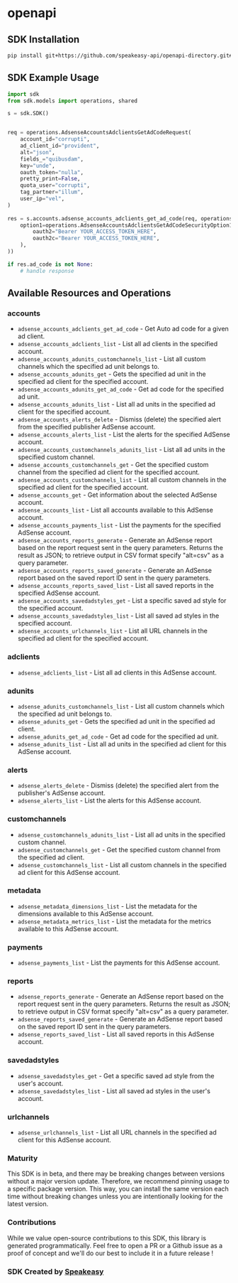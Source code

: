 # openapi

<!-- Start SDK Installation -->
## SDK Installation

```bash
pip install git+https://github.com/speakeasy-api/openapi-directory.git#subdirectory=SDKs/googleapis.com/adsense/v1.4/python
```
<!-- End SDK Installation -->

## SDK Example Usage
<!-- Start SDK Example Usage -->
```python
import sdk
from sdk.models import operations, shared

s = sdk.SDK()


req = operations.AdsenseAccountsAdclientsGetAdCodeRequest(
    account_id="corrupti",
    ad_client_id="provident",
    alt="json",
    fields_="quibusdam",
    key="unde",
    oauth_token="nulla",
    pretty_print=False,
    quota_user="corrupti",
    tag_partner="illum",
    user_ip="vel",
)
    
res = s.accounts.adsense_accounts_adclients_get_ad_code(req, operations.AdsenseAccountsAdclientsGetAdCodeSecurity(
    option1=operations.AdsenseAccountsAdclientsGetAdCodeSecurityOption1(
        oauth2="Bearer YOUR_ACCESS_TOKEN_HERE",
        oauth2c="Bearer YOUR_ACCESS_TOKEN_HERE",
    ),
))

if res.ad_code is not None:
    # handle response
```
<!-- End SDK Example Usage -->

<!-- Start SDK Available Operations -->
## Available Resources and Operations


### accounts

* `adsense_accounts_adclients_get_ad_code` - Get Auto ad code for a given ad client.
* `adsense_accounts_adclients_list` - List all ad clients in the specified account.
* `adsense_accounts_adunits_customchannels_list` - List all custom channels which the specified ad unit belongs to.
* `adsense_accounts_adunits_get` - Gets the specified ad unit in the specified ad client for the specified account.
* `adsense_accounts_adunits_get_ad_code` - Get ad code for the specified ad unit.
* `adsense_accounts_adunits_list` - List all ad units in the specified ad client for the specified account.
* `adsense_accounts_alerts_delete` - Dismiss (delete) the specified alert from the specified publisher AdSense account.
* `adsense_accounts_alerts_list` - List the alerts for the specified AdSense account.
* `adsense_accounts_customchannels_adunits_list` - List all ad units in the specified custom channel.
* `adsense_accounts_customchannels_get` - Get the specified custom channel from the specified ad client for the specified account.
* `adsense_accounts_customchannels_list` - List all custom channels in the specified ad client for the specified account.
* `adsense_accounts_get` - Get information about the selected AdSense account.
* `adsense_accounts_list` - List all accounts available to this AdSense account.
* `adsense_accounts_payments_list` - List the payments for the specified AdSense account.
* `adsense_accounts_reports_generate` - Generate an AdSense report based on the report request sent in the query parameters. Returns the result as JSON; to retrieve output in CSV format specify "alt=csv" as a query parameter.
* `adsense_accounts_reports_saved_generate` - Generate an AdSense report based on the saved report ID sent in the query parameters.
* `adsense_accounts_reports_saved_list` - List all saved reports in the specified AdSense account.
* `adsense_accounts_savedadstyles_get` - List a specific saved ad style for the specified account.
* `adsense_accounts_savedadstyles_list` - List all saved ad styles in the specified account.
* `adsense_accounts_urlchannels_list` - List all URL channels in the specified ad client for the specified account.

### adclients

* `adsense_adclients_list` - List all ad clients in this AdSense account.

### adunits

* `adsense_adunits_customchannels_list` - List all custom channels which the specified ad unit belongs to.
* `adsense_adunits_get` - Gets the specified ad unit in the specified ad client.
* `adsense_adunits_get_ad_code` - Get ad code for the specified ad unit.
* `adsense_adunits_list` - List all ad units in the specified ad client for this AdSense account.

### alerts

* `adsense_alerts_delete` - Dismiss (delete) the specified alert from the publisher's AdSense account.
* `adsense_alerts_list` - List the alerts for this AdSense account.

### customchannels

* `adsense_customchannels_adunits_list` - List all ad units in the specified custom channel.
* `adsense_customchannels_get` - Get the specified custom channel from the specified ad client.
* `adsense_customchannels_list` - List all custom channels in the specified ad client for this AdSense account.

### metadata

* `adsense_metadata_dimensions_list` - List the metadata for the dimensions available to this AdSense account.
* `adsense_metadata_metrics_list` - List the metadata for the metrics available to this AdSense account.

### payments

* `adsense_payments_list` - List the payments for this AdSense account.

### reports

* `adsense_reports_generate` - Generate an AdSense report based on the report request sent in the query parameters. Returns the result as JSON; to retrieve output in CSV format specify "alt=csv" as a query parameter.
* `adsense_reports_saved_generate` - Generate an AdSense report based on the saved report ID sent in the query parameters.
* `adsense_reports_saved_list` - List all saved reports in this AdSense account.

### savedadstyles

* `adsense_savedadstyles_get` - Get a specific saved ad style from the user's account.
* `adsense_savedadstyles_list` - List all saved ad styles in the user's account.

### urlchannels

* `adsense_urlchannels_list` - List all URL channels in the specified ad client for this AdSense account.
<!-- End SDK Available Operations -->

### Maturity

This SDK is in beta, and there may be breaking changes between versions without a major version update. Therefore, we recommend pinning usage
to a specific package version. This way, you can install the same version each time without breaking changes unless you are intentionally
looking for the latest version.

### Contributions

While we value open-source contributions to this SDK, this library is generated programmatically.
Feel free to open a PR or a Github issue as a proof of concept and we'll do our best to include it in a future release !

### SDK Created by [Speakeasy](https://docs.speakeasyapi.dev/docs/using-speakeasy/client-sdks)
